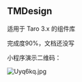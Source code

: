 ## TMDesign

适用于 Taro 3.x 的组件库

完成度90%，文档还没写

小程序演示二维码：

![Uyq6kq.jpg](https://s1.ax1x.com/2020/07/17/Uyq6kq.jpg)

